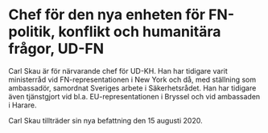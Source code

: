 # Chef för den nya enheten för FN-politik, konflikt och humanitära frågor, UD-FN

Carl Skau är för närvarande chef för UD-KH. Han har tidigare varit ministerråd vid FN-representationen i New York och då, med ställning som ambassadör, samordnat Sveriges arbete i Säkerhetsrådet. Han har tidigare även tjänstgjort vid bl.a. EU-representationen i Bryssel och vid ambassaden i Harare.

Carl Skau tillträder sin nya befattning den 15 augusti 2020.

